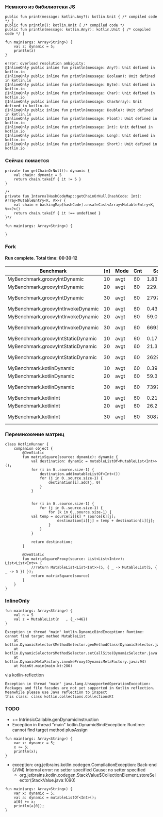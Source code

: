 ### Немного из бибилиотеки JS

```
public fun print(message: kotlin.Any?): kotlin.Unit { /* compiled code */ }
public fun println(): kotlin.Unit { /* compiled code */ 
public fun println(message: kotlin.Any?): kotlin.Unit { /* compiled code */ }
```
```
fun main(args: Array<String>) {
    val z: dynamic = 5;
    println(z)
}
```

```
error: overload resolution ambiguity: 
@InlineOnly public inline fun println(message: Any?): Unit defined in kotlin.io
@InlineOnly public inline fun println(message: Boolean): Unit defined in kotlin.io
@InlineOnly public inline fun println(message: Byte): Unit defined in kotlin.io
@InlineOnly public inline fun println(message: Char): Unit defined in kotlin.io
@InlineOnly public inline fun println(message: CharArray): Unit defined in kotlin.io
@InlineOnly public inline fun println(message: Double): Unit defined in kotlin.io
@InlineOnly public inline fun println(message: Float): Unit defined in kotlin.io
@InlineOnly public inline fun println(message: Int): Unit defined in kotlin.io
@InlineOnly public inline fun println(message: Long): Unit defined in kotlin.io
@InlineOnly public inline fun println(message: Short): Unit defined in kotlin.io
```


### Сейчас ломается
```
private fun getChainOrNull(): dynamic {
    val chain: dynamic = 5
    return chain.takeIf { it != 5 }
}

/*
private fun InternalHashCodeMap::getChainOrNull(hashCode: Int): Array<MutableEntry<K, V>>? {
    val chain = backingMap[hashCode].unsafeCast<Array<MutableEntry<K, V>>?>()
    return chain.takeIf { it !== undefined }
}*/

fun main(args: Array<String>) {

}
```

### Fork

#### Run complete. Total time: 00:30:12

|Benchmark                           |(n) | Mode | Cnt |     Score|     Error | Units |
|---|---|---|---|---|---|---|
|MyBenchmark.groovyIntDynamic        | 10 | avgt |  60 |     1.832| ±   0.020 | us/op |
|MyBenchmark.groovyIntDynamic        | 20 | avgt |  60 |   229.138| ±   0.923 | us/op |
|MyBenchmark.groovyIntDynamic        | 30 | avgt |  60 | 27971.273| ± 118.367 | us/op |
|MyBenchmark.groovyIntInvokeDynamic  | 10 | avgt |  60 |     0.432| ±   0.001 | us/op |
|MyBenchmark.groovyIntInvokeDynamic  | 20 | avgt |  60 |    59.054| ±   0.150 | us/op |
|MyBenchmark.groovyIntInvokeDynamic  | 30 | avgt |  60 |  6693.889| ±  77.381 | us/op |
|MyBenchmark.groovyIntStaticDynamic  | 10 | avgt |  60 |     0.173| ±   0.001 | us/op |
|MyBenchmark.groovyIntStaticDynamic  | 20 | avgt |  60 |    21.394| ±   0.280 | us/op |
|MyBenchmark.groovyIntStaticDynamic  | 30 | avgt |  60 |  2629.358| ±  33.723 | us/op |
|MyBenchmark.kotlinDynamic           | 10 | avgt |  60 |     0.394| ±   0.001 | us/op |
|MyBenchmark.kotlinDynamic           | 20 | avgt |  60 |    59.363| ±   0.147 | us/op |
|MyBenchmark.kotlinDynamic           | 30 | avgt |  60 |  7397.113| ±  54.862 | us/op |
|MyBenchmark.kotlinInt               | 10 | avgt |  60 |     0.212| ±   0.001 | us/op |
|MyBenchmark.kotlinInt               | 20 | avgt |  60 |    26.265| ±   0.020 | us/op |
|MyBenchmark.kotlinInt               | 30 |  avgt|   60|   3087.73|4 ±  93.085| us/op |

### Перемножение матриц
```
class KotlinRunner {
    companion object {
        @JvmStatic
        fun matrixSquare(source: dynamic): dynamic {
            val destination: dynamic = mutableListOf<MutableList<Int>>();
            for (i in 0..source.size-1) {
                destination.add(mutableListOf<Int>())
                for (j in 0..source.size-1) {
                    destination[i].add(j, 0)
                }
            }


            for (i in 0..source.size-1) {
                for (j in 0..source.size-1) {
                    for (k in 0..source.size-1) {
			val temp = source[i][k] * source[k][j];
                        destination[i][j] = temp + destination[i][j];
                    }
                }
            }

            return destination;
        }

        @JvmStatic
        fun matrixSquareProxy(source: List<List<Int>>): List<List<Int>> {
            //return MutableList<List<Int>>(5, { _ -> MutableList(5, { _ -> 5 }) });
            return matrixSquare(source)
        }
    }
}
```


### InlineOnly
```
fun main(args: Array<String>) {
    val n = 5
    val z = MutableList(n   , {_->46})
}
```

```
Exception in thread "main" kotlin.DynamicBindException: Runtime: cannot find target method MutableList
	at kotlin.DynamicSelector$MethodSelector.genMethodClass(DynamicSelector.java:291)
	at kotlin.DynamicSelector$MethodSelector.setCallSite(DynamicSelector.java:155)
	at kotlin.DynamicMetaFactory.invokeProxy(DynamicMetaFactory.java:94)
	at MainKt.main(main.kt:286)
```
via kotlin-reflection
```
Exception in thread "main" java.lang.UnsupportedOperationException: 
Packages and file facades are not yet supported in Kotlin reflection. 
Meanwhile please use Java reflection to inspect 
this class: class kotlin.collections.CollectionsKt
```


### TODO
- += IntrinsicCallable.genDynamicInstruction
- Exception in thread "main" kotlin.DynamicBindException: Runtime: cannot find target method plusAssign

```
fun main(args: Array<String>) {
    var x: dynamic = 5;
    x += 5;
    println(x);
}
```
- exception: org.jetbrains.kotlin.codegen.CompilationException: Back-end (JVM) Internal error: no setter specified Cause: no setter specified
	- org.jetbrains.kotlin.codegen.StackValue$CollectionElement.storeSelector(StackValue.java:1090)
```
fun main(args: Array<String>) {
    var x: dynamic = 5;
    val a: dynamic = mutableListOf<Int>();
    a[0] += x;
    println(a[0]);
}
```
